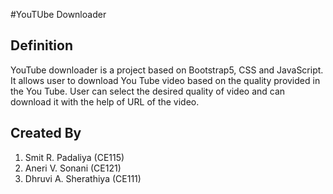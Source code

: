 #YouTUbe Downloader

## Definition
YouTube downloader is a project based on Bootstrap5, CSS and JavaScript. It allows user to download You Tube video based on the quality provided in the You Tube. User can select the desired quality of video and can download it with the help of URL of the video. 

## Created By
1. Smit R. Padaliya (CE115) 
2. Aneri V. Sonani (CE121) 
3. Dhruvi A. Sherathiya (CE111)
